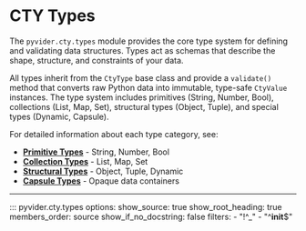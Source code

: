 # CTY Types

The `pyvider.cty.types` module provides the core type system for defining and validating data structures. Types act as schemas that describe the shape, structure, and constraints of your data.

All types inherit from the `CtyType` base class and provide a `validate()` method that converts raw Python data into immutable, type-safe `CtyValue` instances. The type system includes primitives (String, Number, Bool), collections (List, Map, Set), structural types (Object, Tuple), and special types (Dynamic, Capsule).

For detailed information about each type category, see:
- **[Primitive Types](primitives.md)** - String, Number, Bool
- **[Collection Types](collections.md)** - List, Map, Set
- **[Structural Types](structural.md)** - Object, Tuple, Dynamic
- **[Capsule Types](../types/capsule.md)** - Opaque data containers

---

::: pyvider.cty.types
    options:
      show_source: true
      show_root_heading: true
      members_order: source
      show_if_no_docstring: false
      filters:
        - "!^_"
        - "^__init__$"
